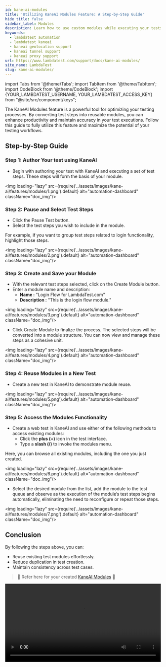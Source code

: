 ```yaml
---
id: kane-ai-modules
title: 'Utilizing KaneAI Modules Feature: A Step-by-Step Guide'
hide_title: false
sidebar_label: Modules
description: Learn how to use custom modules while executing your tests using the Kane AI
keywords:
  - lambdatest automation
  - lambdatest kaneai
  - kaneai geolocation support
  - kaneai tunnel support
  - kaneai proxy support
url: https://www.lambdatest.com/support/docs/kane-ai-modules/
site_name: LambdaTest
slug: kane-ai-modules/
---
```


import Tabs from '@theme/Tabs';
import TabItem from '@theme/TabItem';
import CodeBlock from '@theme/CodeBlock';
import {YOUR_LAMBDATEST_USERNAME, YOUR_LAMBDATEST_ACCESS_KEY} from "@site/src/component/keys";

<script type="application/ld+json"
      dangerouslySetInnerHTML={{ __html: JSON.stringify({
       "@context": "https://schema.org",
        "@type": "BreadcrumbList",
        "itemListElement": [{
          "@type": "ListItem",
          "position": 1,
          "name": "Home",
          "item": "https://www.lambdatest.com"
        },{
          "@type": "ListItem",
          "position": 2,
          "name": "Support",
          "item": "https://www.lambdatest.com/support/docs/"
        },{
          "@type": "ListItem",
          "position": 3,
          "name": "KaneAI Modules",
          "item": "https://www.lambdatest.com/support/docs/kane-ai-modules/"
        }]
      })
    }}
></script>
The KaneAI Modules feature is a powerful tool for optimizing your testing processes. By converting test steps into reusable modules, you can enhance productivity and maintain accuracy in your test executions. Follow this guide to fully utilize this feature and maximize the potential of your testing workflows.

## Step-by-Step Guide
### Step 1: Author Your test using KaneAI
- Begin with authoring your test with KaneAI and executing a set of test steps. These steps will form the basis of your module.

<img loading="lazy" src={require('../assets/images/kane-ai/features/modules/1.png').default} alt="automation-dashboard" className="doc_img"/>

### Step 2: Pause and Select Test Steps
- Click the Pause Test button.
- Select the test steps you wish to include in the module.

For example, if you want to group test steps related to login functionality, highlight those steps.

<img loading="lazy" src={require('../assets/images/kane-ai/features/modules/2.png').default} alt="automation-dashboard" className="doc_img"/>

### Step 3: Create and Save your Module
- With the relevant test steps selected, click on the Create Module button.
- Enter a module name and description:
    - **Name :** "Login Flow for LambdaTest.com"
    - **Description :** "This is the login flow module."

<img loading="lazy" src={require('../assets/images/kane-ai/features/modules/3.png').default} alt="automation-dashboard" className="doc_img"/>

- Click Create Module to finalize the process. The selected steps will be converted into a module structure. You can now view and manage these steps as a cohesive unit.

<img loading="lazy" src={require('../assets/images/kane-ai/features/modules/4.png').default} alt="automation-dashboard" className="doc_img"/>

### Step 4: Reuse Modules in a New Test
- Create a new test in KaneAI to demonstrate module reuse.

<img loading="lazy" src={require('../assets/images/kane-ai/features/modules/5.png').default} alt="automation-dashboard" className="doc_img"/>

### Step 5: Access the Modules Functionality
- Create a web test in KaneAI and use either of the following methods to access existing modules:
    - Click the **plus (+)** icon in the test interface.
    - Type a **slash (/)** to invoke the modules menu.

Here, you can browse all existing modules, including the one you just created.

<img loading="lazy" src={require('../assets/images/kane-ai/features/modules/6.png').default} alt="automation-dashboard" className="doc_img"/>

- Select the desired module from the list, add the module to the test queue and observe as the execution of the module’s test steps begins automatically, eliminating the need to reconfigure or repeat those steps.

<img loading="lazy" src={require('../assets/images/kane-ai/features/modules/7.png').default} alt="automation-dashboard" className="doc_img"/>

## Conclusion

By following the steps above, you can:

- Reuse existing test modules effortlessly.
- Reduce duplication in test creation.
- Maintain consistency across test cases.

> 📕 Refer here for your created [KaneAI Modules](https://kaneai.lambdatest.com/module) 🚀

<video class="right-side" width="100%" controls id="vid">
<source src= {require('../assets/images/kane-ai/features/modules/output.mp4').default} type="video/mp4" />
</video>